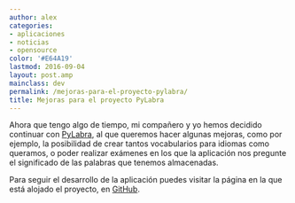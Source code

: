 ```yaml
---
author: alex
categories:
- aplicaciones
- noticias
- opensource
color: '#E64A19'
lastmod: 2016-09-04
layout: post.amp
mainclass: dev
permalink: /mejoras-para-el-proyecto-pylabra/
title: Mejoras para el proyecto PyLabra
---
```


Ahora que tengo algo de tiempo, mi compañero y yo hemos decidido continuar con [PyLabra][1], al que queremos hacer algunas mejoras, como por ejemplo, la posibilidad de crear tantos vocabularios para idiomas como queramos, o poder realizar exámenes en los que la aplicación nos pregunte el significado de las palabras que tenemos almacenadas.

Para seguir el desarrollo de la aplicación puedes visitar la página en la que está alojado el proyecto, en [GitHub][2].

 [1]: https://elbauldelprogramador.com/pylabra-aplicacion-para-almacenar/
 [2]: https://github.com/algui91/PyLabra